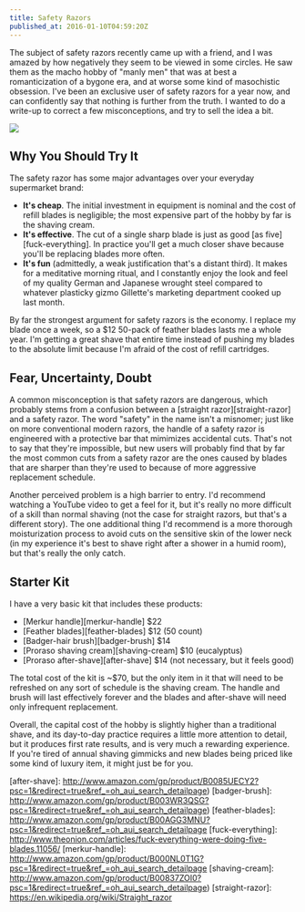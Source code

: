 ```yaml
---
title: Safety Razors
published_at: 2016-01-10T04:59:20Z
---
```


The subject of safety razors recently came up with a friend, and I was amazed
by how negatively they seem to be viewed in some circles. He saw them as the
macho hobby of "manly men" that was at best a romanticization of a bygone era,
and at worse some kind of masochistic obsession. I've been an exclusive user of
safety razors for a year now, and can confidently say that nothing is further
from the truth. I wanted to do a write-up to correct a few misconceptions, and
try to sell the idea a bit.

<a href="https://www.flickr.com/photos/brandurleach/23656853583/"><img src="https://c2.staticflickr.com/2/1633/23656853583_0ca2d842ea.jpg"></a>

## Why You Should Try It

The safety razor has some major advantages over your everyday supermarket
brand:

* **It's cheap**. The initial investment in equipment is nominal and the cost
  of refill blades is negligible; the most expensive part of the hobby by far
  is the shaving cream.
* **It's effective**. The cut of a single sharp blade is just as good [as
  five][fuck-everything].  In practice you'll get a much closer shave because
  you'll be replacing blades more often.
* **It's fun** (admittedly, a weak justification that's a distant third). It
  makes for a meditative morning ritual, and I constantly enjoy the look and
  feel of my quality German and Japanese wrought steel compared to whatever
  plasticky gizmo Gillette's marketing department cooked up last month.

By far the strongest argument for safety razors is the economy. I replace my
blade once a week, so a $12 50-pack of feather blades lasts me a whole year.
I'm getting a great shave that entire time instead of pushing my blades to the
absolute limit because I'm afraid of the cost of refill cartridges.

## Fear, Uncertainty, Doubt

A common misconception is that safety razors are dangerous, which probably
stems from a confusion between a [straight razor][straight-razor] and a safety
razor. The word "safety" in the name isn't a misnomer; just like on more
conventional modern razors, the handle of a safety razor is engineered with a
protective bar that mimimizes accidental cuts. That's not to say that they're
impossible, but new users will probably find that by far the most common cuts
from a safety razor are the ones caused by blades that are sharper than they're
used to because of more aggressive replacement schedule.

Another perceived problem is a high barrier to entry. I'd recommend watching a
YouTube video to get a feel for it, but it's really no more difficult of a
skill than normal shaving (not the case for straight razors, but that's a
different story). The one additional thing I'd recommend is a more thorough
moisturization process to avoid cuts on the sensitive skin of the lower neck
(in my experience it's best to shave right after a shower in a humid room), but
that's really the only catch.

## Starter Kit

I have a very basic kit that includes these products:

* [Merkur handle][merkur-handle] $22
* [Feather blades][feather-blades] $12 (50 count)
* [Badger-hair brush][badger-brush] $14
* [Proraso shaving cream][shaving-cream] $10 (eucalyptus)
* [Proraso after-shave][after-shave] $14 (not necessary, but it feels good)

The total cost of the kit is ~$70, but the only item in it that will need to be
refreshed on any sort of schedule is the shaving cream. The handle and brush
will last effectively forever and the blades and after-shave will need only
infrequent replacement.

Overall, the capital cost of the hobby is slightly higher than a traditional
shave, and its day-to-day practice requires a little more attention to detail,
but it produces first rate results, and is very much a rewarding experience. If
you're tired of annual shaving gimmicks and new blades being priced like some
kind of luxury item, it might just be for you.

[after-shave]: http://www.amazon.com/gp/product/B0085UECY2?psc=1&redirect=true&ref_=oh_aui_search_detailpage)
[badger-brush]: http://www.amazon.com/gp/product/B003WR3QSG?psc=1&redirect=true&ref_=oh_aui_search_detailpage)
[feather-blades]: http://www.amazon.com/gp/product/B00AGG3MNU?psc=1&redirect=true&ref_=oh_aui_search_detailpage
[fuck-everything]: http://www.theonion.com/articles/fuck-everything-were-doing-five-blades,11056/
[merkur-handle]: http://www.amazon.com/gp/product/B000NL0T1G?psc=1&redirect=true&ref_=oh_aui_search_detailpage
[shaving-cream]: http://www.amazon.com/gp/product/B00837ZOI0?psc=1&redirect=true&ref_=oh_aui_search_detailpage)
[straight-razor]: https://en.wikipedia.org/wiki/Straight_razor
